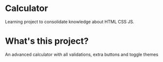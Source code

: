 # Calculator
Learning project to consolidate knowledge about HTML CSS JS.
# What's this project?
An advanced calculator with all validations, extra buttons and toggle themes

